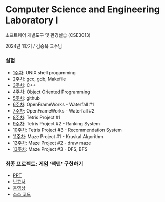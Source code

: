 # Computer Science and Engineering Laboratory I

소프트웨어 개발도구 및 환경실습 (CSE3013)

2024년 1학기 / 김승욱 교수님

### 실험

- [1주차](1주차): UNIX shell progamming
- [2주차](2주차): gcc, gdb, Makefile
- [3주차](3주차): C++
- [4주차](4주차): Object Oriented Programming
- [5주차](5주차): github
- [6주차](6주차): OpenFrameWorks - Waterfall #1
- [7주차](7주차): OpenFrameWorks - Waterfall #2
- [8주차](8주차): Tetris Project #1
- [9주차](9주차): Tetris Project #2 - Ranking System
- [10주차](10주차): Tetris Project #3 - Recommendation System
- [11주차](11주차): Maze Project #1 - Kruskal Algorithm
- [12주차](12주차): Maze Project #2 - draw maze
- [13주차](13주차): Maze Project #3 - DFS, BFS

### 최종 프로젝트: 게임 '팩맨' 구현하기

- [PPT](final-project/PPT_20191150_전현길.pptx)
- [보고서](final-project/보고서_20191150_전현길.hwp)
- [동영상](final-project/동영상_20191150_전현길.mp4)
- [소스 코드](final-project/Pacman)
